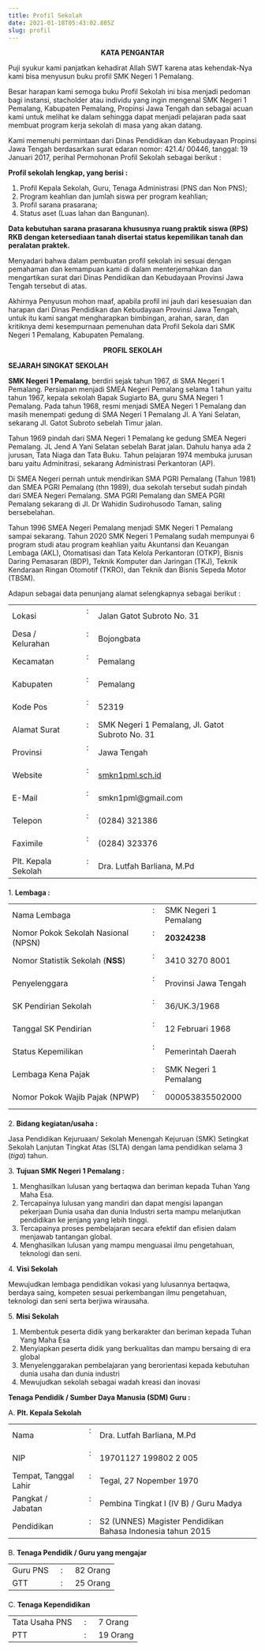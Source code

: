 ```yaml
---
title: Profil Sekolah
date: 2021-01-18T05:43:02.885Z
slug: profil
---
```

<p><center><b>KATA PENGANTAR</b></center></p>

Puji syukur kami panjatkan kehadirat Allah SWT karena atas kehendak-Nya kami bisa menyusun buku profil SMK Negeri 1 Pemalang.

Besar harapan kami semoga buku Profil Sekolah ini bisa menjadi pedoman bagi instansi, stacholder atau individu yang ingin mengenal SMK Negeri  1 Pemalang, Kabupaten Pemalang, Propinsi Jawa Tengah dan sebagai acuan kami untuk melihat ke dalam sehingga dapat menjadi pelajaran pada saat membuat program kerja sekolah di masa yang akan datang.

Kami memenuhi permintaan dari Dinas Pendidikan dan Kebudayaan Propinsi Jawa Tengah berdasarkan surat edaran nomor: 421.4/ 00446, tanggal: 19 Januari 2017, perihal Permohonan Profil Sekolah sebagai berikut :

**Profil sekolah lengkap, yang berisi :**

1. Profil Kepala Sekolah, Guru, Tenaga Administrasi (PNS dan Non PNS);
2. Program keahlian dan jumlah siswa per program keahlian;
3. Profil sarana prasarana;
4. Status aset (Luas lahan dan Bangunan).

**Data kebutuhan sarana prasarana khususnya ruang praktik siswa (RPS) RKB dengan ketersediaan tanah disertai status kepemilikan tanah dan peralatan praktek.**

Menyadari bahwa dalam pembuatan profil sekolah ini sesuai dengan pemahaman dan kemampuan kami di dalam menterjemahkan dan mengartikan surat dari Dinas Pendidikan dan Kebudayaan Provinsi Jawa Tengah tersebut di atas.

Akhirnya Penyusun mohon maaf, apabila profil ini jauh dari kesesuaian dan harapan dari Dinas Pendidikan dan Kebudayaan Provinsi Jawa Tengah, untuk itu kami sangat mengharapkan bimbingan, arahan, saran, dan kritiknya demi kesempurnaan pemenuhan data Profil Sekola dari SMK Negeri 1 Pemalang, Kabupaten Pemalang.

<p><center><b>PROFIL SEKOLAH</b></center></p>

**SEJARAH  SINGKAT  SEKOLAH**

**SMK Negeri 1 Pemalang**, berdiri sejak tahun 1967, di SMA Negeri 1 Pemalang. Persiapan menjadi SMEA Negeri Pemalang selama 1 tahun yaitu tahun 1967, kepala sekolah Bapak Sugiarto BA, guru SMA Negeri 1 Pemalang. Pada tahun 1968, resmi menjadi SMEA Negeri 1 Pemalang dan masih menempati gedung di SMA Negeri 1 Pemalang Jl. A Yani Selatan, sekarang Jl. Gatot Subroto sebelah Timur jalan.

Tahun 1969 pindah dari SMA Negeri 1 Pemalang ke gedung SMEA Negeri Pemalang. JL Jend A Yani Selatan sebelah Barat jalan. Dahulu hanya ada 2 jurusan, Tata Niaga dan Tata Buku. Tahun pelajaran 1974 membuka jurusan baru yaitu Adminitrasi, sekarang Administrasi Perkantoran (AP).

Di SMEA Negeri pernah untuk mendirikan SMA PGRI Pemalang (Tahun 1981) dan SMEA PGRI Pemalang (thn 1989), dua sekolah tersebut sudah pindah dari SMEA Negeri Pemalang. SMA PGRI Pemalang dan SMEA PGRI Pemalang sekarang di Jl. Dr Wahidin Sudirohusodo Taman, saling bersebelahan.

Tahun 1996 SMEA Negeri Pemalang menjadi SMK Negeri 1 Pemalang sampai sekarang. Tahun 2020 SMK Negeri 1 Pemalang sudah mempunyai 6 program studi atau program keahlian yaitu Akuntansi dan Keuangan Lembaga (AKL), Otomatisasi dan Tata Kelola Perkantoran (OTKP), Bisnis Daring Pemasaran (BDP), Teknik Komputer dan Jaringan (TKJ), Teknik Kendaraan Ringan Otomotif (TKRO), dan Teknik dan Bisnis Sepeda Motor (TBSM).

Adapun sebagai data penunjang alamat selengkapnya sebagai berikut :
<table style="margin-bottom: 20px;margin-top: 0;">
    <tr>
        <td>Lokasi</td>
        <td>&nbsp; : &nbsp;</td>
        <td>Jalan Gatot Subroto No. 31</td>
    </tr>
    <tr>
        <td>Desa / Kelurahan</td>
        <td>&nbsp; : &nbsp;</td>
        <td>Bojongbata</td>
    </tr>
    <tr>
        <td>Kecamatan</td>
        <td>&nbsp; : &nbsp;</td>
        <td>Pemalang</td>
    </tr>
    <tr>
        <td>Kabupaten</td>
        <td>&nbsp; : &nbsp;</td>
        <td>Pemalang</td>
    </tr>
    <tr>
        <td>Kode Pos</td>
        <td>&nbsp; : &nbsp;</td>
        <td>52319</td>
    </tr>
    <tr>
        <td>Alamat Surat</td>
        <td>&nbsp; : &nbsp;</td>
        <td>SMK Negeri 1 Pemalang, Jl. Gatot Subroto No. 31</td>
    </tr>
    <tr>
        <td>Provinsi</td>
        <td>&nbsp; : &nbsp;</td>
        <td>Jawa Tengah</td>
    </tr>
    <tr>
        <td>Website</td>
        <td>&nbsp; : &nbsp;</td>
        <td><a href="https://smkn1pml.sch.id" target="_blank">smkn1pml.sch.id</a></td>
    </tr>
    <tr>
        <td>E-Mail</td>
        <td>&nbsp; : &nbsp;</td>
        <td>smkn1pml@gmail.com</td>
    </tr>
    <tr>
        <td>Telepon</td>
		<td>&nbsp; : &nbsp;</td>
        <td>(0284) 321386</td>
    </tr>
    <tr>
        <td>Faximile</td>
		<td>&nbsp; : &nbsp;</td>
        <td>(0284) 323376</td>
    </tr>
    <tr>
        <td>Plt. Kepala Sekolah</td>
        <td>&nbsp; : &nbsp;</td>
        <td>Dra. Lutfah Barliana, M.Pd</td>
    </tr>
</table>

1\. <b>Lembaga :</b>
<table style="margin-bottom: 20px;margin-top: 0;">
    <tr>
        <td>Nama Lembaga</td>
        <td>&nbsp; : &nbsp;</td>
        <td>SMK Negeri 1 Pemalang</td>
    </tr>
    <tr>
        <td>Nomor Pokok Sekolah Nasional (NPSN)</td>
		<td>&nbsp; : &nbsp;</td>
        <td><b>20324238</b></td>
    </tr>
    <tr>
        <td>Nomor Statistik Sekolah (<b>NSS</b>)</td>
        <td>&nbsp; : &nbsp;</td>
        <td>3410 3270 8001</td>
    </tr>
    <tr>
        <td>Penyelenggara</td>
        <td>&nbsp; : &nbsp;</td>
        <td>Provinsi Jawa Tengah</td>
    </tr>
    <tr>
        <td>SK Pendirian Sekolah</td>
        <td>&nbsp; : &nbsp;</td>
        <td>36/UK.3/1968</td>
    </tr>
    <tr>
        <td>Tanggal SK Pendirian</td>
        <td>&nbsp; : &nbsp;</td>
        <td>12 Februari 1968</td>
    </tr>
    <tr>
        <td>Status Kepemilikan</td>
        <td>&nbsp; : &nbsp;</td>
        <td>Pemerintah Daerah</td>
    </tr>
    <tr>
        <td>Lembaga Kena Pajak</td>
        <td>&nbsp; : &nbsp;</td>
        <td>SMK Negeri 1 Pemalang</td>
    </tr>
    <tr>
        <td>Nomor Pokok Wajib Pajak (NPWP)</td>
        <td>&nbsp; : &nbsp;</td>
        <td>000053835502000</td>
    </tr>
</table>

2\. <b>Bidang kegiatan/usaha :</b>

Jasa Pendidikan Kejuruaan/ Sekolah Menengah Kejuruan (SMK) Setingkat Sekolah Lanjutan Tingkat Atas (SLTA) dengan lama pendidikan selama 3 (_tiga_) tahun.

3\. <b>Tujuan SMK Negeri 1 Pemalang :</b>

1. Menghasilkan lulusan yang bertaqwa dan beriman kepada Tuhan Yang Maha Esa.
2. Tercapainya lulusan yang mandiri dan dapat mengisi lapangan pekerjaan Dunia usaha dan dunia Industri serta mampu melanjutkan pendidikan ke jenjang yang lebih tinggi.
3. Tercapainya proses pembelajaran secara efektif dan efisien dalam menjawab tantangan global.
4. Menghasilkan lulusan yang mampu menguasai ilmu pengetahuan, teknologi dan seni.

4\. <b>Visi Sekolah</b>

Mewujudkan lembaga pendidikan vokasi yang lulusannya bertaqwa, berdaya saing, kompeten sesuai perkembangan ilmu pengetahuan, teknologi dan seni serta berjiwa wirausaha.

5\. <b>Misi Sekolah</b>

1. Membentuk peserta didik yang berkarakter dan beriman kepada Tuhan Yang Maha Esa
2. Menyiapkan peserta didik yang berkualitas dan mampu bersaing di era global
3. Menyelenggarakan pembelajaran yang berorientasi kepada kebutuhan dunia usaha dan dunia industri
4. Mewujudkan sekolah sebagai wadah kreasi dan inovasi

**Tenaga Pendidik / Sumber Daya Manusia (SDM) Guru :**

A. <b>Plt. Kepala Sekolah</b>
<table style="margin-bottom: 20px;margin-top: 0;">
    <tr>
        <td>Nama</td>
        <td>&nbsp; : &nbsp;</td>
        <td>Dra. Lutfah Barliana, M.Pd</td>
    </tr>
    <tr>
        <td>NIP</td>
        <td>&nbsp; : &nbsp;</td>
        <td>19701127 199802 2 005</td>
    </tr>
    <tr>
        <td>Tempat, Tanggal Lahir</td>
        <td>&nbsp; : &nbsp;</td>
        <td>Tegal, 27 Nopember 1970</td>
    </tr>
    <tr>
        <td>Pangkat / Jabatan</td>
        <td>&nbsp; : &nbsp;</td>
        <td>Pembina Tingkat I (IV B) / Guru Madya</td>
    </tr>
    <tr>
        <td>Pendidikan</td>
        <td>&nbsp; : &nbsp;</td>
        <td>S2 (UNNES) Magister Pendidikan Bahasa Indonesia tahun 2015</td>
    </tr>
</table>

B. <b>Tenaga Pendidik / Guru yang mengajar</b>
<table style="margin-bottom: 20px;margin-top: 0;">
    <tr>
        <td>Guru PNS</td>
        <td>&nbsp; : &nbsp;</td>
        <td>82 Orang</td>
    </tr>
    <tr>
        <td>GTT</td>
        <td>&nbsp; : &nbsp;</td>
        <td>25 Orang</td>
    </tr>
</table>

C. <b>Tenaga Kependidikan</b>
<table style="margin-bottom: 20px;margin-top: 0;">
    <tr>
        <td>Tata Usaha PNS</td>
        <td>&nbsp; : &nbsp;</td>
        <td>7 Orang</td>
    </tr>
    <tr>
        <td>PTT</td>
        <td>&nbsp; : &nbsp;</td>
        <td>19 Orang</td>
    </tr>
</table>
